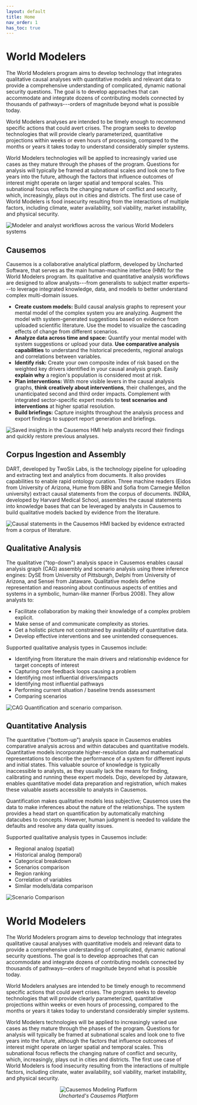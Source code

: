 ```yaml
---
layout: default
title: Home
nav_order: 1
has_toc: true
---
```


# World Modelers

The World Modelers program aims to develop technology that integrates
qualitative causal analyses with quantitative models and relevant data
to provide a comprehensive understanding of complicated, dynamic
national security questions. The goal is to develop approaches that can
accommodate and integrate dozens of contributing models connected by
thousands of pathways---orders of magnitude beyond what is possible
today.

World Modelers analyses are intended to be timely enough to recommend
specific actions that could avert crises. The program seeks to develop
technologies that will provide clearly parameterized, quantitative
projections within weeks or even hours of processing, compared to the
months or years it takes today to understand considerably simpler
systems.

World Modelers technologies will be applied to increasingly varied use
cases as they mature through the phases of the program. Questions for
analysis will typically be framed at subnational scales and look one to
five years into the future, although the factors that influence outcomes
of interest might operate on larger spatial and temporal scales. This
subnational focus reflects the changing nature of conflict and security,
which, increasingly, plays out in cities and districts. The first use
case of World Modelers is food insecurity resulting from the
interactions of multiple factors, including climate, water availability,
soil viability, market instability, and physical security.

![Modeler and analyst workflows across the various World Modelers systems](images/causemos/image26.jpg)

## Causemos

Causemos is a collaborative analytical platform, developed by
Uncharted Software, that serves as the main human-machine interface
(HMI) for the World Modelers program. Its qualitative and quantitative
analysis workflows are designed to allow analysts---from generalists
to subject matter experts---to leverage integrated knowledge, data,
and models to better understand complex multi-domain issues.

-   **Create custom models:** Build causal analysis graphs to represent
    your mental model of the complex system you are analyzing. Augment
    the model with system-generated suggestions based on evidence from
    uploaded scientific literature. Use the model to visualize the
    cascading effects of change from different scenarios.
-   **Analyze data across time and space:** Quantify your mental model
    with system suggestions or upload your data. **Use comparative
    analysis capabilities** to understand the historical precedents,
    regional analogs and correlations between variables.
-   **Identify risk:** Create your own composite index of risk based on
    the weighted key drivers identified in your causal analysis graph.
    Easily **explain why** a region\'s population is considered most
    at risk.
-   **Plan interventions:** With more visible levers in the causal
    analysis graphs, **think creatively about interventions**, their
    challenges, and the unanticipated second and third order impacts.
    Complement with integrated sector-specific expert models to **test
    scenarios and interventions** at higher spatial resolution.
-   **Build briefings:** Capture insights throughout the analysis
    process and export findings to support report generation and
    briefings.

![Saved insights in the Causemos HMI help analysts record their findings and quickly restore previous analyses.](images/causemos/image55.jpg)

## Corpus Ingestion and Assembly

DART, developed by TwoSix Labs, is the technology pipeline for
uploading and extracting text and analytics from documents. It also
provides capabilities to enable rapid ontology curation. Three machine
readers (Eidos from University of Arizona, Hume from BBN and Sofia
from Carnegie Mellon university) extract causal statements from the
corpus of documents. INDRA, developed by Harvard Medical School,
assembles the causal statements into knowledge bases that can be
leveraged by analysts in Causemos to build qualitative models backed
by evidence from the literature.

![Causal statements in the Causemos HMI backed by evidence extracted from a corpus of literature.](images/causemos/image54.jpg)

## Qualitative Analysis

The qualitative ("top-down") analysis space in Causemos enables causal
analysis graph (CAG) assembly and scenario analysis using three
inference engines: DySE from University of Pittsburgh, Delphi from
University of Arizona, and Sensei from Jataware. Qualitative models
define representation and reasoning about continuous aspects of
entities and systems in a symbolic, human-like manner (Forbus 2008).
They allow analysts to:

-   Facilitate collaboration by making their knowledge of a complex
    problem explicit.
-   Make sense of and communicate complexity as stories.
-   Get a holistic picture not constrained by availability of
    quantitative data.
-   Develop effective interventions and see unintended consequences.

Supported qualitative analysis types in Causemos include:

-   Identifying from literature the main drivers and relationship
    evidence for target concepts of interest
-   Capturing core feedback loops causing a problem
-   Identifying most influential drivers/impacts
-   Identifying most influential pathways
-   Performing current situation / baseline trends assessment
-   Comparing scenarios

![CAG Quantification and scenario comparison.](images/causemos/image28.jpg)

## Quantitative Analysis

The quantitative ("bottom-up") analysis space in Causemos enables
comparative analysis across and within datacubes and quantitative
models. Quantitative models incorporate higher-resolution data and
mathematical representations to describe the performance of a system
for different inputs and initial states. This valuable source of
knowledge is typically inaccessible to analysts, as they usually lack
the means for finding, calibrating and running these expert models.
Dojo, developed by Jataware, enables quantitative model data
preparation and registration, which makes these valuable assets
accessible to analysts in Causemos.

Quantification makes qualitative models less subjective; Causemos uses
the data to make inferences about the nature of the relationships. The
system provides a head start on quantification by automatically
matching datacubes to concepts. However, human judgment is needed to
validate the defaults and resolve any data quality issues.

Supported qualitative analysis types in Causemos include:

-   Regional analog (spatial)
-   Historical analog (temporal)
-   Categorical breakdown
-   Scenarios comparison
-   Region ranking
-   Correlation of variables
-   Similar models/data comparison

![Scenario Comparison](images/causemos/image9.jpg)

# World Modelers

The World Modelers program aims to develop technology that integrates qualitative causal analyses with quantitative models and relevant data to provide a comprehensive understanding of complicated, dynamic national security questions. The goal is to develop approaches that can accommodate and integrate dozens of contributing models connected by thousands of pathways—orders of magnitude beyond what is possible today.

World Modelers analyses are intended to be timely enough to recommend specific actions that could avert crises. The program seeks to develop technologies that will provide clearly parameterized, quantitative projections within weeks or even hours of processing, compared to the months or years it takes today to understand considerably simpler systems.

World Modelers technologies will be applied to increasingly varied use cases as they mature through the phases of the program. Questions for analysis will typically be framed at subnational scales and look one to five years into the future, although the factors that influence outcomes of interest might operate on larger spatial and temporal scales. This subnational focus reflects the changing nature of conflict and security, which, increasingly, plays out in cities and districts. The first use case of World Modelers is food insecurity resulting from the interactions of multiple factors, including climate, water availability, soil viability, market instability, and physical security.

<p align="center">
    <img src="images/causemos/causemos_example.png" title="Causemos Modeling Platform"/> 
    <br/>
    <i>Uncharted's Causemos Platform</i>
</p>